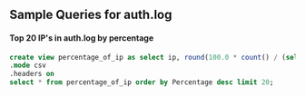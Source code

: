 ## Sample Queries for auth.log

#### Top 20 IP's in auth.log by percentage

```sql
create view percentage_of_ip as select ip, round(100.0 * count() / (select count() from auth), 2) as Percentage from auth group by ip;
.mode csv
.headers on
select * from percentage_of_ip order by Percentage desc limit 20;
```
